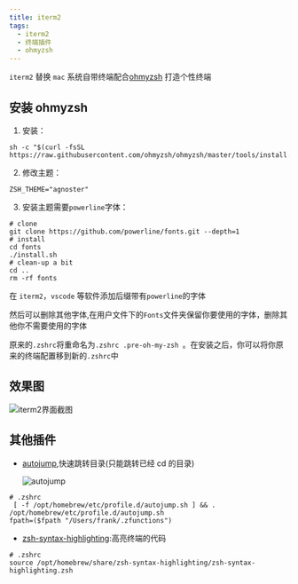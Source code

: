 ```yaml
---
title: iterm2
tags:
  - iterm2
  - 终端插件
  - ohmyzsh
---
```


`iterm2` 替换 `mac` 系统自带终端配合[ohmyzsh](https://github.com/ohmyzsh/ohmyzsh) 打造个性终端

## 安装 ohmyzsh

1. 安装：

```shell
sh -c "$(curl -fsSL https://raw.githubusercontent.com/ohmyzsh/ohmyzsh/master/tools/install.sh)"
```

2. 修改主题：

```
ZSH_THEME="agnoster"
```

3. 安装主题需要`powerline`字体：

```shell
# clone
git clone https://github.com/powerline/fonts.git --depth=1
# install
cd fonts
./install.sh
# clean-up a bit
cd ..
rm -rf fonts
```

在 `iterm2`，`vscode` 等软件添加后缀带有`powerline`的字体

然后可以删除其他字体,在用户文件下的`Fonts`文件夹保留你要使用的字体，删除其他你不需要使用的字体

原来的`.zshrc`将重命名为`.zshrc .pre-oh-my-zsh `。在安装之后，你可以将你原来的终端配置移到新的`.zshrc`中

## 效果图

![iterm2界面截图](https://zfh-nanjing-bucket.oss-cn-nanjing.aliyuncs.com/blog-images/iterm2%E7%95%8C%E9%9D%A2%E6%88%AA%E5%9B%BE.png)

## 其他插件

- [autojump](https://github.com/wting/autojump),快速跳转目录(只能跳转已经 cd 的目录)

  ![autojump](https://zfh-nanjing-bucket.oss-cn-nanjing.aliyuncs.com/blog-images/autojump.gif)

```shell
# .zshrc
 [ -f /opt/homebrew/etc/profile.d/autojump.sh ] && . /opt/homebrew/etc/profile.d/autojump.sh
fpath=($fpath "/Users/frank/.zfunctions")
```

- [zsh-syntax-highlighting](https://github.com/zsh-users/zsh-syntax-highlighting):高亮终端的代码

```shell
# .zshrc
source /opt/homebrew/share/zsh-syntax-highlighting/zsh-syntax-highlighting.zsh
```
